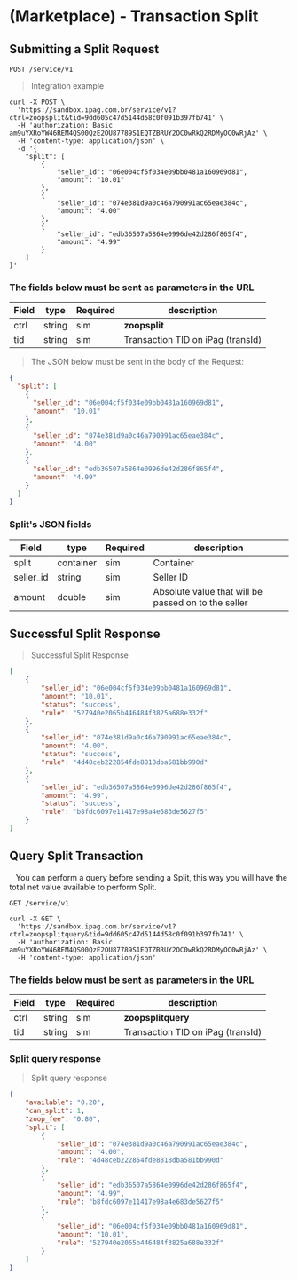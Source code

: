 # (Marketplace) - Transaction Split

## Submitting a Split Request

`POST /service/v1`

> Integration example

```shell
curl -X POST \
  'https://sandbox.ipag.com.br/service/v1?ctrl=zoopsplit&tid=9dd605c47d5144d58c0f091b397fb741' \
  -H 'authorization: Basic am9uYXRoYW46REM4QS00QzE2OU87789S1EQTZBRUY2OC0wRkQ2RDMyOC0wRjAz' \
  -H 'content-type: application/json' \
  -d '{
    "split": [
        {
            "seller_id": "06e004cf5f034e09bb0481a160969d81",
            "amount": "10.01"
        },
        {
            "seller_id": "074e381d9a0c46a790991ac65eae384c",
            "amount": "4.00"
        },
        {
            "seller_id": "edb36507a5864e0996de42d286f865f4",
            "amount": "4.99"
        }
    ]
}'
```

### The fields below must be sent as parameters in the URL

Field | type | Required | description
------ | ----- | ----------- | ---------
ctrl | string | sim | **zoopsplit**
tid | string | sim | Transaction TID on iPag (transId)

> The JSON below must be sent in the body of the Request:

```json
{
  "split": [
    {
      "seller_id": "06e004cf5f034e09bb0481a160969d81",
      "amount": "10.01"
    },
    {
      "seller_id": "074e381d9a0c46a790991ac65eae384c",
      "amount": "4.00"
    },
    {
      "seller_id": "edb36507a5864e0996de42d286f865f4",
      "amount": "4.99"
    }
  ]
}
```

### Split's JSON fields

Field | type | Required | description
------ | ----- | ----------- | ---------
split | container | sim | Container
seller_id | string | sim | Seller ID
amount | double | sim | Absolute value that will be passed on to the seller

## Successful Split Response

> Successful Split Response

```json
[
    {
        "seller_id": "06e004cf5f034e09bb0481a160969d81",
        "amount": "10.01",
        "status": "success",
        "rule": "527940e2065b446484f3825a688e332f"
    },
    {
        "seller_id": "074e381d9a0c46a790991ac65eae384c",
        "amount": "4.00",
        "status": "success",
        "rule": "4d48ceb222854fde8818dba581bb990d"
    },
    {
        "seller_id": "edb36507a5864e0996de42d286f865f4",
        "amount": "4.99",
        "status": "success",
        "rule": "b8fdc6097e11417e98a4e683de5627f5"
    }
]
```


## Query Split Transaction

<aside class = "notice">
   You can perform a query before sending a Split, this way you will have the total net value available to perform Split.
</aside>

`GET /service/v1`

```shell
curl -X GET \
  'https://sandbox.ipag.com.br/service/v1?ctrl=zoopsplitquery&tid=9dd605c47d5144d58c0f091b397fb741' \
  -H 'authorization: Basic am9uYXRoYW46REM4QS00QzE2OU87789S1EQTZBRUY2OC0wRkQ2RDMyOC0wRjAz' \
  -H 'content-type: application/json'
```

### The fields below must be sent as parameters in the URL

Field | type | Required | description
------ | ----- | ----------- | ---------
ctrl | string | sim | **zoopsplitquery**
tid | string | sim | Transaction TID on iPag (transId)

### Split query response

> Split query response

```json
{
    "available": "0.20",
    "can_split": 1,
    "zoop_fee": "0.80",
    "split": [
        {
            "seller_id": "074e381d9a0c46a790991ac65eae384c",
            "amount": "4.00",
            "rule": "4d48ceb222854fde8818dba581bb990d"
        },
        {
            "seller_id": "edb36507a5864e0996de42d286f865f4",
            "amount": "4.99",
            "rule": "b8fdc6097e11417e98a4e683de5627f5"
        },
        {
            "seller_id": "06e004cf5f034e09bb0481a160969d81",
            "amount": "10.01",
            "rule": "527940e2065b446484f3825a688e332f"
        }
    ]
}
```





